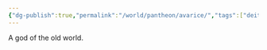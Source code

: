 ```yaml
---
{"dg-publish":true,"permalink":"/world/pantheon/avarice/","tags":["deity","old-world"],"noteIcon":"deity"}
---
```


A god of the old world.